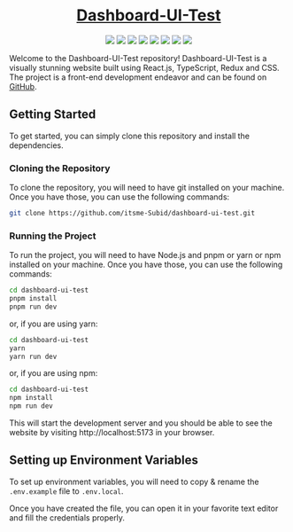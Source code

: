 <div align="center">

# [Dashboard-UI-Test](https://dashboard-ui-test-subid-das.vercel.app/)

![](https://raw.githubusercontent.com/itsme-Subid/dashboard-ui-test/main/preview.webp)
![](https://raw.githubusercontent.com/itsme-Subid/dashboard-ui-test/main/dashboard.webp)
![](https://img.shields.io/github/languages/top/itsme-Subid/dashboard-ui-test?style=for-the-badge)
![](https://img.shields.io/github/languages/count/itsme-Subid/dashboard-ui-test?style=for-the-badge)
![](https://img.shields.io/github/languages/code-size/itsme-Subid/dashboard-ui-test?style=for-the-badge)
![](https://img.shields.io/github/repo-size/itsme-Subid/dashboard-ui-test?style=for-the-badge)
![](https://img.shields.io/github/last-commit/itsme-Subid/dashboard-ui-test?style=for-the-badge)
![](https://img.shields.io/github/commit-activity/w/itsme-Subid/dashboard-ui-test?style=for-the-badge)

</div>

Welcome to the Dashboard-UI-Test repository! Dashboard-UI-Test is a visually stunning website built using React.js, TypeScript, Redux and CSS. The project is a front-end development endeavor and can be found on [GitHub](https://github.com/itsme-Subid/dashboard-ui-test).

## Getting Started

To get started, you can simply clone this repository and install the dependencies.

### Cloning the Repository

To clone the repository, you will need to have git installed on your machine. Once you have those, you can use the following commands:

```bash
git clone https://github.com/itsme-Subid/dashboard-ui-test.git
```

### Running the Project

To run the project, you will need to have Node.js and pnpm or yarn or npm installed on your machine. Once you have those, you can use the following commands:

```bash
cd dashboard-ui-test
pnpm install
pnpm run dev
```

or, if you are using yarn:

```bash
cd dashboard-ui-test
yarn
yarn run dev
```

or, if you are using npm:

```bash
cd dashboard-ui-test
npm install
npm run dev
```

This will start the development server and you should be able to see the website by visiting http://localhost:5173 in your browser.

## Setting up Environment Variables

To set up environment variables, you will need to copy & rename the `.env.example` file to `.env.local`.

Once you have created the file, you can open it in your favorite text editor and fill the credentials properly.

